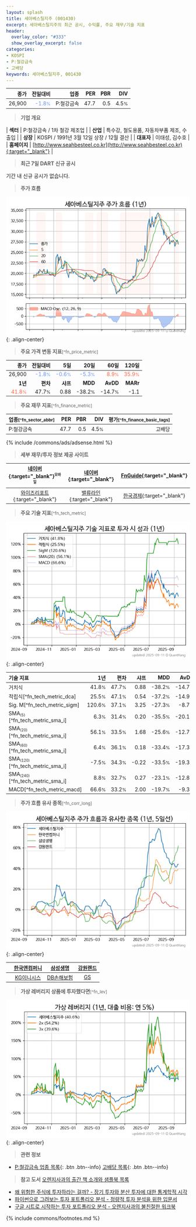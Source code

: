 ```yaml
---
layout: splash
title: 세아베스틸지주 (001430)
excerpt: 세아베스틸지주의 최근 공시, 수익률, 주요 재무/기술 지표
header:
  overlay_color: "#333"
  show_overlay_excerpt: false
categories:
- KOSPI
- P:철강금속
- 고배당
keywords: 세아베스틸지주, 001430
---
```


| **종가** | **전일대비** | **업종** | **PER** | **PBR** | **DIV** |
| -------: | -----------: | -------: | ------: | ------: | ------: |
| 26,900 | <span style="color: cornflowerblue">-1.8<small>%</small></span> | P:철강금속 | 47.7 | 0.5 | 4.5<small>%</small> |

<!-- more -->


> **기업 개요**<a id="company"></a>

| <span style="white-space:nowrap;">**섹터**</span> | P:철강금속 / 1차 철강 제조업 |
| <span style="white-space:nowrap;">**산업**</span> | 특수강, 철도용품, 자동차부품 제조, 수출입 |
| <span style="white-space:nowrap;">**상장**</span> | KOSPI / 1991년 3월 12일 상장 / 12월 결산 |
| <span style="white-space:nowrap;">**대표자**</span> | 이태성, 김수호 |
| <span style="white-space:nowrap;">**홈페이지**</span> | [http://www.seahbesteel.co.kr](http://www.seahbesteel.co.kr){:target="_blank"} |


> **최근 7일 DART 신규 공시**<a id="dart"></a>

기간 내 신규 공시가 없습니다.


> **주가 흐름**<a id="price"></a>

![001430](/stock/images/001430.png){: .align-center}


> **주요 가격 변동 지표**<small>[^fn_price_metric]</small>

| **종가** | **전일대비** | **5일** | **20일** | **60일** | **120일** |
| -------: | -----------: | ------: | -------: | -------: | --------: |
| 26,900 | <span style="color: cornflowerblue">-1.8<small>%</small></span> | <span style="color: cornflowerblue">-0.6<small>%</small></span> | <span style="color: cornflowerblue">-5.3<small>%</small></span> | <span style="color: tomato">8.9<small>%</small></span> | <span style="color: tomato">35.9<small>%</small></span> |
| **1년** | **편차** | **샤프** | **MDD** | **AvDD** | **MARr** |
| <span style="color: tomato">41.8<small>%</small></span> | 47.7<small>%</small> | 0.88 | -38.2<small>%</small> | -14.7<small>%</small> | -1.1 |


> **주요 재무 지표**<small>[^fn_finance_metric]</small>

| **업종**<small>[^fn_sector_abbr]</small> | **PER** | **PBR** | **DIV** | **평가**<small>[^fn_finance_basic_tags]</small> |
| :--------------------------------------- | ------: | ------: | ------: | ----------------------------------------------: |
| P:철강금속 | 47.7 | 0.5 | 4.5<small>%</small> | 고배당 |



{% include /commons/ads/adsense.html %}

> **세부 재무/투자 정보 제공 사이트**

| [네이버](https://m.stock.naver.com/domestic/stock/001430/finance/summary){:target="_blank"}<sup><small>모바일</small></sup> | [네이버](https://finance.naver.com/item/coinfo.naver?code=001430){:target="_blank"} | [FnGuide](https://comp.fnguide.com/SVO2/ASP/SVD_Invest.asp?gicode=A001430&MenuYn=Y){:target="_blank"} |
| :---: | :---: | :---: |
| [와이즈리포트](https://comp.wisereport.co.kr/company/c1040001.aspx?cmp_cd=001430){:target="_blank"} | [밸류라인](https://www.valueline.co.kr/finance/summary/001430){:target="_blank"} | [한국경제](https://markets.hankyung.com/stock/001430/financial-summary){:target="_blank"} |


> **주요 기술 지표**<small>[^fn_tech_metric]</small>


![001430](/stock/images/001430_tech.png){: .align-center}

| **기술 지표** | **1년** | **편차** | **샤프** | **MDD** | **AvDD** |
| :------------ | ------: | -----------: | -------: | ------: | -------: |
| 거치식 | 41.8<small>%</small> | 47.7<small>%</small> | 0.88 | -38.2<small>%</small> | -14.7<small>%</small> |
| 적립식[^fn_tech_metric_dca] | 25.5<small>%</small> | 47.1<small>%</small> | 0.54 | -37.2<small>%</small> | -14.9<small>%</small> |
| Sig. M[^fn_tech_metric_sigm] | 120.6<small>%</small> | 37.1<small>%</small> | 3.25 | -27.3<small>%</small> | -8.7<small>%</small> |
| SMA<small><sub>(5)</sub></small>[^fn_tech_metric_sma_i] | 6.3<small>%</small> | 31.4<small>%</small> | 0.20 | -35.5<small>%</small> | -20.1<small>%</small> |
| SMA<small><sub>(20)</sub></small>[^fn_tech_metric_sma_i] | 56.1<small>%</small> | 33.5<small>%</small> | 1.68 | -25.6<small>%</small> | -12.7<small>%</small> |
| SMA<small><sub>(60)</sub></small>[^fn_tech_metric_sma_i] | 6.4<small>%</small> | 36.1<small>%</small> | 0.18 | -33.4<small>%</small> | -17.3<small>%</small> |
| SMA<small><sub>(120)</sub></small>[^fn_tech_metric_sma_i] | -7.5<small>%</small> | 34.3<small>%</small> | -0.22 | -33.5<small>%</small> | -19.3<small>%</small> |
| SMA<small><sub>(240)</sub></small>[^fn_tech_metric_sma_i] | 8.8<small>%</small> | 32.7<small>%</small> | 0.27 | -23.1<small>%</small> | -12.8<small>%</small> |
| MACD[^fn_tech_metric_macd] | 66.6<small>%</small> | 33.2<small>%</small> | 2.00 | -19.7<small>%</small> | -9.3<small>%</small> |


> **주가 흐름 유사 종목**<a id="corr"></a><small>[^fn_corr_long]</small>

![001430](/stock/images/001430_corr.png){: .align-center}

|       | [한국앤컴퍼니](/000240/) | [삼성생명](/032830/) | [강원랜드](/035250/) |
| :---: | :------------------------------------: | :------------------------------------: | :------------------------------------: |
|       | [KG이니시스](/035600/) | [DB손해보험](/005830/) | [GS](/078930/) |


> **가상 레버리지 상품에 투자했다면**<a id="2x"></a><small>[^fn_lev]</small>

![001430](/stock/images/001430_2x.png){: .align-center}


> **관련 정보**

- [P:철강금속 업종 목록](/stats/sector/kospi_업종_철강금속_종목/){: .btn .btn--info} [고배당 목록](/fn/fn_high_div/){: .btn .btn--info}

> **참고 도서** [오렌지사과의 출간 책 소개와 샘플북 목록](https://kongdori.tistory.com/691)

- [왜 위험한 주식에 투자하라는 걸까? - 장기 투자와 분산 투자에 대한 통계학적 시각](https://kongdori.tistory.com/421)
- [파이썬으로 그려보는 투자 포트폴리오 분석  - 정량적 투자 분석을 위한 입문서](https://kongdori.tistory.com/643)
- [구글 시트로 시작하는 투자 포트폴리오 분석 - 오렌지사과의 불친절한 워크북](https://kongdori.tistory.com/449)


{% include commons/footnotes.md %}